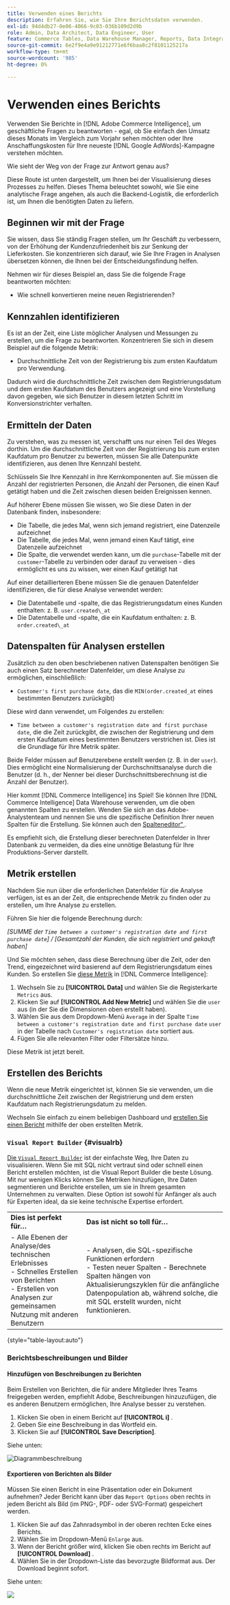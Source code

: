 ```yaml
---
title: Verwenden eines Berichts
description: Erfahren Sie, wie Sie Ihre Berichtsdaten verwenden.
exl-id: 94d4db27-0e06-4066-9c03-036b109d2d9b
role: Admin, Data Architect, Data Engineer, User
feature: Commerce Tables, Data Warehouse Manager, Reports, Data Integration
source-git-commit: 6e2f9e4a9e91212771e6f6baa8c2f8101125217a
workflow-type: tm+mt
source-wordcount: '985'
ht-degree: 0%

---
```


# Verwenden eines Berichts

Verwenden Sie Berichte in [!DNL Adobe Commerce Intelligence], um geschäftliche Fragen zu beantworten - egal, ob Sie einfach den Umsatz dieses Monats im Vergleich zum Vorjahr sehen möchten oder Ihre Anschaffungskosten für Ihre neueste [!DNL Google AdWords]-Kampagne verstehen möchten.

Wie sieht der Weg von der Frage zur Antwort genau aus?

Diese Route ist unten dargestellt, um Ihnen bei der Visualisierung dieses Prozesses zu helfen. Dieses Thema beleuchtet sowohl, wie Sie eine analytische Frage angehen, als auch die Backend-Logistik, die erforderlich ist, um Ihnen die benötigten Daten zu liefern.

## Beginnen wir mit der Frage

Sie wissen, dass Sie ständig Fragen stellen, um Ihr Geschäft zu verbessern, von der Erhöhung der Kundenzufriedenheit bis zur Senkung der Lieferkosten. Sie konzentrieren sich darauf, wie Sie Ihre Fragen in Analysen übersetzen können, die Ihnen bei der Entscheidungsfindung helfen.

Nehmen wir für dieses Beispiel an, dass Sie die folgende Frage beantworten möchten:

* Wie schnell konvertieren meine neuen Registrierenden?

## Kennzahlen identifizieren

Es ist an der Zeit, eine Liste möglicher Analysen und Messungen zu erstellen, um die Frage zu beantworten. Konzentrieren Sie sich in diesem Beispiel auf die folgende Metrik:

* Durchschnittliche Zeit von der Registrierung bis zum ersten Kaufdatum pro Verwendung.

Dadurch wird die durchschnittliche Zeit zwischen dem Registrierungsdatum und dem ersten Kaufdatum des Benutzers angezeigt und eine Vorstellung davon gegeben, wie sich Benutzer in diesem letzten Schritt im Konversionstrichter verhalten.

## Ermitteln der Daten

Zu verstehen, was zu messen ist, verschafft uns nur einen Teil des Weges dorthin. Um die durchschnittliche Zeit von der Registrierung bis zum ersten Kaufdatum pro Benutzer zu bewerten, müssen Sie alle Datenpunkte identifizieren, aus denen Ihre Kennzahl besteht.

Schlüsseln Sie Ihre Kennzahl in ihre Kernkomponenten auf. Sie müssen die Anzahl der registrierten Personen, die Anzahl der Personen, die einen Kauf getätigt haben und die Zeit zwischen diesen beiden Ereignissen kennen.

Auf höherer Ebene müssen Sie wissen, wo Sie diese Daten in der Datenbank finden, insbesondere:

* Die Tabelle, die jedes Mal, wenn sich jemand registriert, eine Datenzeile aufzeichnet
* Die Tabelle, die jedes Mal, wenn jemand einen Kauf tätigt, eine Datenzeile aufzeichnet
* Die Spalte, die verwendet werden kann, um die `purchase`-Tabelle mit der `customer`-Tabelle zu verbinden oder darauf zu verweisen - dies ermöglicht es uns zu wissen, wer einen Kauf getätigt hat

Auf einer detaillierteren Ebene müssen Sie die genauen Datenfelder identifizieren, die für diese Analyse verwendet werden:

* Die Datentabelle und -spalte, die das Registrierungsdatum eines Kunden enthalten: z. B. `user.created\_at`
* Die Datentabelle und -spalte, die ein Kaufdatum enthalten: z. B. `order.created\_at`

## Datenspalten für Analysen erstellen

Zusätzlich zu den oben beschriebenen nativen Datenspalten benötigen Sie auch einen Satz berechneter Datenfelder, um diese Analyse zu ermöglichen, einschließlich:

* `Customer's first purchase date`, das die `MIN(order.created_at` eines bestimmten Benutzers zurückgibt)

Diese wird dann verwendet, um Folgendes zu erstellen:

* `Time between a customer's registration date and first purchase date`, die die Zeit zurückgibt, die zwischen der Registrierung und dem ersten Kaufdatum eines bestimmten Benutzers verstrichen ist. Dies ist die Grundlage für Ihre Metrik später.

Beide Felder müssen auf Benutzerebene erstellt werden (z. B. in der `user`). Dies ermöglicht eine Normalisierung der Durchschnittsanalyse durch die Benutzer (d. h., der Nenner bei dieser Durchschnittsberechnung ist die Anzahl der Benutzer).

Hier kommt [!DNL Commerce Intelligence] ins Spiel! Sie können Ihre [!DNL Commerce Intelligence] Data Warehouse verwenden, um die oben genannten Spalten zu erstellen. Wenden Sie sich an das Adobe-Analystenteam und nennen Sie uns die spezifische Definition Ihrer neuen Spalten für die Erstellung. Sie können auch den [Spalteneditor“ ](../../data-analyst/data-warehouse-mgr/creating-calculated-columns.md).

Es empfiehlt sich, die Erstellung dieser berechneten Datenfelder in Ihrer Datenbank zu vermeiden, da dies eine unnötige Belastung für Ihre Produktions-Server darstellt.

## Metrik erstellen

Nachdem Sie nun über die erforderlichen Datenfelder für die Analyse verfügen, ist es an der Zeit, die entsprechende Metrik zu finden oder zu erstellen, um Ihre Analyse zu erstellen.

Führen Sie hier die folgende Berechnung durch:


_[SUMME der `Time between a customer's registration date and first purchase date`] / [Gesamtzahl der Kunden, die sich registriert und gekauft haben]_

Und Sie möchten sehen, dass diese Berechnung über die Zeit, oder den Trend, eingezeichnet wird basierend auf dem Registrierungsdatum eines Kunden. So erstellen Sie [diese Metrik](../../data-user/reports/ess-manage-data-metrics.md) in [!DNL Commerce Intelligence]:

1. Wechseln Sie zu **[!UICONTROL Data]** und wählen Sie die Registerkarte `Metrics` aus.
1. Klicken Sie auf **[!UICONTROL Add New Metric]** und wählen Sie die `user` aus (in der Sie die Dimensionen oben erstellt haben).
1. Wählen Sie aus dem Dropdown-Menü `Average` in der Spalte `Time between a customer's registration date and first purchase date` `user` in der Tabelle nach `Customer's registration date` sortiert aus.
1. Fügen Sie alle relevanten Filter oder Filtersätze hinzu.

Diese Metrik ist jetzt bereit.

## Erstellen des Berichts

Wenn die neue Metrik eingerichtet ist, können Sie sie verwenden, um die durchschnittliche Zeit zwischen der Registrierung und dem ersten Kaufdatum nach Registrierungsdatum zu melden.

Wechseln Sie einfach zu einem beliebigen Dashboard und [erstellen Sie einen Bericht](../../data-user/reports/ess-manage-data-metrics.md) mithilfe der oben erstellten Metrik.

### `Visual Report Builder` {#visualrb}

[Die `Visual Report Builder`](../../data-user/reports/ess-rpt-build-visual.md) ist der einfachste Weg, Ihre Daten zu visualisieren. Wenn Sie mit SQL nicht vertraut sind oder schnell einen Bericht erstellen möchten, ist die Visual Report Builder die beste Lösung. Mit nur wenigen Klicks können Sie Metriken hinzufügen, Ihre Daten segmentieren und Berichte erstellen, um sie in Ihrem gesamten Unternehmen zu verwalten. Diese Option ist sowohl für Anfänger als auch für Experten ideal, da sie keine technische Expertise erfordert.

|  |  |
|--- |--- |
| **Dies ist perfekt für…** | **Das ist nicht so toll für…** |
| - Alle Ebenen der Analyse/des technischen Erlebnisses<br>- Schnelles Erstellen von Berichten<br>- Erstellen von Analysen zur gemeinsamen Nutzung mit anderen Benutzern | - Analysen, die SQL-spezifische Funktionen erfordern<br>- Testen neuer Spalten - Berechnete Spalten hängen von Aktualisierungszyklen für die anfängliche Datenpopulation ab, während solche, die mit SQL erstellt wurden, nicht funktionieren. |

{style="table-layout:auto"}

### Berichtsbeschreibungen und Bilder

#### Hinzufügen von Beschreibungen zu Berichten

Beim Erstellen von Berichten, die für andere Mitglieder Ihres Teams freigegeben werden, empfiehlt Adobe, Beschreibungen hinzuzufügen, die es anderen Benutzern ermöglichen, Ihre Analyse besser zu verstehen.

1. Klicken Sie oben in einem Bericht auf **[!UICONTROL i]** .
1. Geben Sie eine Beschreibung in das Wortfeld ein.
1. Klicken Sie auf **[!UICONTROL Save Description]**.

Siehe unten:

![Diagrammbeschreibung](../../assets/Chart_Description.gif)

#### Exportieren von Berichten als Bilder

Müssen Sie einen Bericht in eine Präsentation oder ein Dokument aufnehmen? Jeder Bericht kann über das `Report Options` oben rechts in jedem Bericht als Bild (im PNG-, PDF- oder SVG-Format) gespeichert werden.

1. Klicken Sie auf das Zahnradsymbol in der oberen rechten Ecke eines Berichts.
1. Wählen Sie im Dropdown-Menü `Enlarge` aus.
1. Wenn der Bericht größer wird, klicken Sie oben rechts im Bericht auf **[!UICONTROL Download]** .
1. Wählen Sie in der Dropdown-Liste das bevorzugte Bildformat aus. Der Download beginnt sofort.

Siehe unten:

![](../../assets/exp-rep-as-image.gif)
